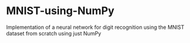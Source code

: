 # MNIST-using-NumPy
 Implementation of a neural network for digit recognition using the MNIST dataset from scratch using just NumPy
